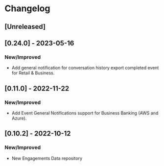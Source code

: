 # Changelog

## [Unreleased]

## [0.24.0] - 2023-05-16

### New/Improved

- Add general notification for conversation history export completed event for Retail & Business.

## [0.11.0] - 2022-11-22

### New/Improved

-   Add Event General Notifications support for Business Banking (AWS and Azure).

## [0.10.2] - 2022-10-12

### New/Improved

-   New Engagements Data repository